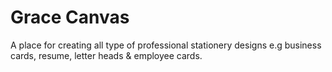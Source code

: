 # Grace Canvas
A place for creating all type of professional stationery designs e.g business cards, resume, letter heads &amp; employee cards.
